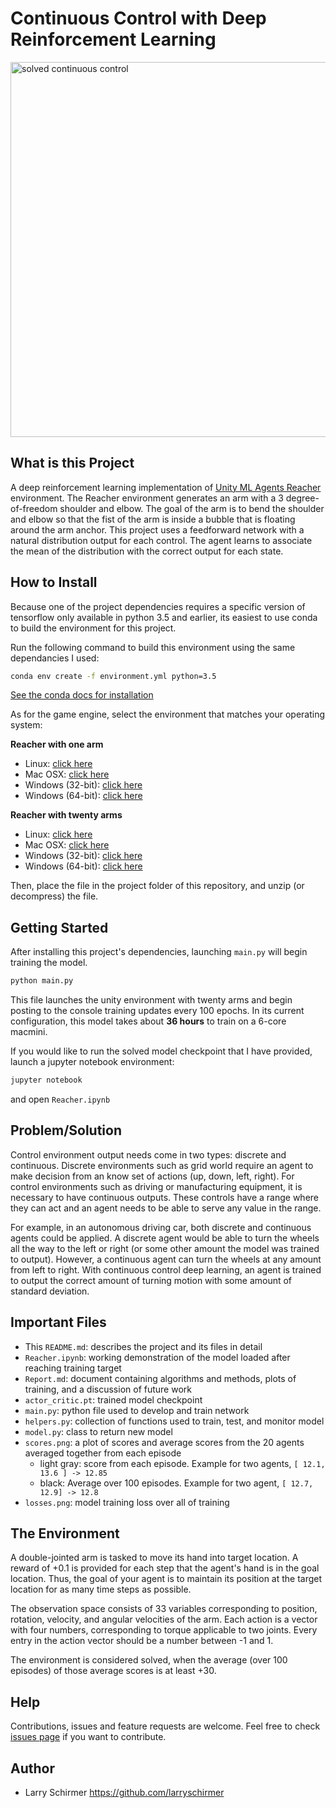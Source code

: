# Continuous Control with Deep Reinforcement Learning

<img src="https://github.com/larryschirmer/deep_rl_continuous_control/blob/master/solved_continuous_control.gif" alt="solved continuous control" width="600"/>

## What is this Project

A deep reinforcement learning implementation of [Unity ML Agents Reacher](https://github.com/Unity-Technologies/ml-agents/blob/master/docs/Learning-Environment-Examples.md#reacher) environment. The Reacher environment generates an arm with a 3 degree-of-freedom shoulder and elbow. The goal of the arm is to bend the shoulder and elbow so that the fist of the arm is inside a bubble that is floating around the arm anchor. This project uses a feedforward network with a natural distribution output for each control. The agent learns to associate the mean of the distribution with the correct output for each state.

## How to Install

Because one of the project dependencies requires a specific version of tensorflow only available in python 3.5 and earlier, its easiest to use conda to build the environment for this project.

Run the following command to build this environment using the same dependancies I used:

```bash
conda env create -f environment.yml python=3.5
```

[See the conda docs for installation](https://docs.conda.io/projects/conda/en/latest/user-guide/install/index.html)

As for the game engine, select the environment that matches your operating system:

**Reacher with one arm**

- Linux: [click here](https://s3-us-west-1.amazonaws.com/udacity-drlnd/P2/Reacher/one_agent/Reacher_Linux.zip)
- Mac OSX: [click here](https://s3-us-west-1.amazonaws.com/udacity-drlnd/P2/Reacher/one_agent/Reacher.app.zip)
- Windows (32-bit): [click here](https://s3-us-west-1.amazonaws.com/udacity-drlnd/P2/Reacher/one_agent/Reacher_Windows_x86.zip)
- Windows (64-bit): [click here](https://s3-us-west-1.amazonaws.com/udacity-drlnd/P2/Reacher/one_agent/Reacher_Windows_x86_64.zip)

**Reacher with twenty arms**

- Linux: [click here](https://s3-us-west-1.amazonaws.com/udacity-drlnd/P2/Reacher/Reacher_Linux.zip)
- Mac OSX: [click here](https://s3-us-west-1.amazonaws.com/udacity-drlnd/P2/Reacher/Reacher.app.zip)
- Windows (32-bit): [click here](https://s3-us-west-1.amazonaws.com/udacity-drlnd/P2/Reacher/Reacher_Windows_x86.zip)
- Windows (64-bit): [click here](https://s3-us-west-1.amazonaws.com/udacity-drlnd/P2/Reacher/Reacher_Windows_x86_64.zip)

Then, place the file in the project folder of this repository, and unzip (or decompress) the file.

## Getting Started

After installing this project's dependencies, launching `main.py` will begin training the model.

```bash
python main.py
```

This file launches the unity environment with twenty arms and begin posting to the console training updates every 100 epochs. In its current configuration, this model takes about **36 hours** to train on a 6-core macmini.

If you would like to run the solved model checkpoint that I have provided, launch a jupyter notebook environment:

```bash
jupyter notebook
```

and open `Reacher.ipynb`

## Problem/Solution

Control environment output needs come in two types: discrete and continuous. Discrete environments such as grid world require an agent to make decision from an know set of actions (up, down, left, right). For control environments such as driving or manufacturing equipment, it is necessary to have continuous outputs. These controls have a range where they can act and an agent needs to be able to serve any value in the range. 

For example, in an autonomous driving car, both discrete and continuous agents could be applied. A discrete agent would be able to turn the wheels all the way to the left or right (or some other amount the model was trained to output). However, a continuous agent can turn the wheels at any amount from left to right. With continuous control deep learning, an agent is trained to output the correct amount of turning motion with some amount of standard deviation.

## Important Files

- This `README.md`: describes the project and its files in detail
- `Reacher.ipynb`: working demonstration of the model loaded after reaching training target
- `Report.md`: document containing algorithms and methods, plots of training, and a discussion of future work
- `actor_critic.pt`: trained model checkpoint
- `main.py`: python file used to develop and train network
- `helpers.py`: collection of functions used to train, test, and monitor model
- `model.py`: class to return new model
- `scores.png`: a plot of scores and average scores from the 20 agents averaged together from each episode
    - light gray: score from each episode. Example for two agents, `[ 12.1, 13.6 ] -> 12.85`
    - black: Average over 100 episodes. Example for two agent, `[ 12.7, 12.9] -> 12.8`
- `losses.png`: model training loss over all of training


## The Environment

A double-jointed arm is tasked to move its hand into target location. A reward of +0.1 is provided for each step that the agent's hand is in the goal location. Thus, the goal of your agent is to maintain its position at the target location for as many time steps as possible.

The observation space consists of 33 variables corresponding to position, rotation, velocity, and angular velocities of the arm. Each action is a vector with four numbers, corresponding to torque applicable to two joints. Every entry in the action vector should be a number between -1 and 1.

The environment is considered solved, when the average (over 100 episodes) of those average scores is at least +30. 

## Help

Contributions, issues and feature requests are welcome.
Feel free to check [issues page](https://github.com/larryschirmer/deep_rl_continuous_control/issues) if you want to contribute.

## Author

- Larry Schirmer https://github.com/larryschirmer
